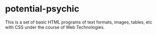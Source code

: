 # potential-psychic

This is a set of basic HTML programs of text formats, images, tables, etc with CSS under the course of Web Technologies.
